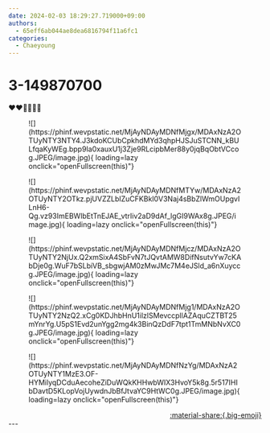```yaml
---
date: 2024-02-03 18:29:27.719000+09:00
authors:
  - 65eff6ab044ae8dea6816794f11a6fc1
categories:
  - Chaeyoung
---
```


# 3-149870700

<div class="post-container" markdown="1">
<div class="content-container md-sidebar__scrollwrap" markdown="1">

❤️♥️💜💙🧡💛
<figure markdown="1">
![](https://phinf.wevpstatic.net/MjAyNDAyMDNfMjgx/MDAxNzA2OTUyNTY3NTY4.J3kdoKCUbCpkhdMYd3qhpHJSJuSTCNN_kBULfqaKyWEg.bpp9Ia0xauxU1j3Zje9RLcipbMer88y0jqBqObtVCcog.JPEG/image.jpg){ loading=lazy onclick="openFullscreen(this)"}
</figure>

<figure markdown="1">
![](https://phinf.wevpstatic.net/MjAyNDAyMDNfMTYw/MDAxNzA2OTUyNTY2OTkz.pjUVZZLbIZuCFKBkI0V3Naj4sBbZlWmOUpgvILnH6-Qg.vz93ImEBWlbEtTnEJAE_vtrIiv2aD9dAf_lgGI9WAx8g.JPEG/image.jpg){ loading=lazy onclick="openFullscreen(this)"}
</figure>

<figure markdown="1">
![](https://phinf.wevpstatic.net/MjAyNDAyMDNfMjcz/MDAxNzA2OTUyNTY2NjUx.Q2xmSixA4SbFvN7tJQvtAMW8DifNsutvYw7cKAbDje0g.WuF7bSLbiVB_sbgwjAM0zMwJMc7M4eJSld_a6nXuyccg.JPEG/image.jpg){ loading=lazy onclick="openFullscreen(this)"}
</figure>

<figure markdown="1">
![](https://phinf.wevpstatic.net/MjAyNDAyMDNfMjg1/MDAxNzA2OTUyNTY2NzQ2.xCg0KDJhbHnU1ilzlSMevccpllAZAquCZTBT25mYnrYg.U5pS1Evd2unYgg2mg4k3BinQzDdF7tpt1TmMNbNvXC0g.JPEG/image.jpg){ loading=lazy onclick="openFullscreen(this)"}
</figure>

<figure markdown="1">
![](https://phinf.wevpstatic.net/MjAyNDAyMDNfNzYg/MDAxNzA2OTUyNTY1MzE3.OF-HYMilyqDCduAecoheZiDuWQkKHHwbWIX3HvoY5k8g.5r517IHIbDavtD5KLopVojUywdnJbBfJtvaYC9HtWC0g.JPEG/image.jpg){ loading=lazy onclick="openFullscreen(this)"}
</figure>


</div>
</div>

<div style="text-align: right;" markdown="1">
<a href="https://weverse.io/fromis9/artist/3-149870700" style="text-align: right;">:material-share:{.big-emoji}</a>
</div>
---
